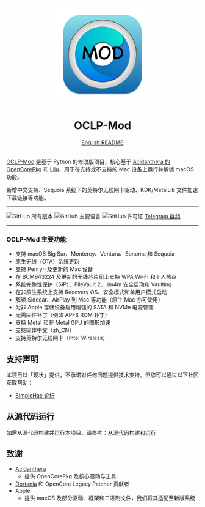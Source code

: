 <div align="center">
             <img src="docs/images/OC-Mod.png" alt="OCLP-Mod 徽标" width="256" />
             <h1>OCLP-Mod</h1>
             <a href="README.md">English README</a>
</div>
<br>

[OCLP-Mod](https://github.com/laobamac/OCLP-Mod) 是基于 Python 的修改版项目，核心基于 [Acidanthera 的 OpenCorePkg](https://github.com/acidanthera/OpenCorePkg) 和 [Lilu](https://github.com/acidanthera/Lilu)，用于在支持或不支持的 Mac 设备上运行并解锁 macOS 功能。

新增中文支持、Sequoia 系统下的英特尔无线网卡驱动、KDK/MetalLib 文件加速下载链接等功能。

----------

![GitHub 所有版本](https://img.shields.io/github/release/laobamac/OCLP-Mod) ![GitHub 主要语言](https://img.shields.io/github/languages/top/laobamac/OCLP-Mod?color=4B8BBE&style=plastic) ![GitHub 许可证](https://img.shields.io/github/license/laobamac/OCLP-Mod) [Telegram 群组](https://t.me/simplehac1)

----------

### OCLP-Mod 主要功能

* 支持 macOS Big Sur、Monterey、Ventura、Sonoma 和 Sequoia
* 原生无线（OTA）系统更新
* 支持 Penryn 及更新的 Mac 设备
* 在 BCM943224 及更新的无线芯片组上支持 WPA Wi-Fi 和个人热点
* 系统完整性保护（SIP）、FileVault 2、.im4m 安全启动和 Vaulting
* 在非原生系统上支持 Recovery OS、安全模式和单用户模式启动
* 解锁 Sidecar、AirPlay 到 Mac 等功能（原生 Mac 亦可使用）
* 为非 Apple 存储设备启用增强的 SATA 和 NVMe 电源管理
* 无需固件补丁（例如 APFS ROM 补丁）
* 支持 Metal 和非 Metal GPU 的图形加速
* 支持简体中文（zh_CN）
* 支持英特尔无线网卡（Intel Wireless）

## 支持声明

本项目以「现状」提供，不承诺对任何问题提供技术支持。但您可以通过以下社区获取帮助：

* [SimpleHac 论坛](https://www.simplehac.cn)

## 从源代码运行

如需从源代码构建并运行本项目，请参考：[从源代码构建和运行](./SOURCE.md)

## 致谢

* [Acidanthera](https://github.com/Acidanthera)
  * 提供 OpenCorePkg 及核心驱动与工具
* [Dortania](https://github.com/dortania) 和 OpenCore Legacy Patcher 贡献者
* Apple
  * 提供 macOS 及部分驱动、框架和二进制文件，我们将其适配至新版系统
